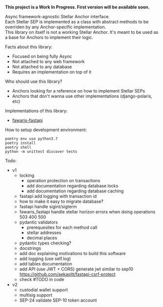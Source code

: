 **This project is a Work In Progress. First version will be available soon.**

Async framework-agnostic Stellar Anchor interface.  
Each Stellar SEP is implemented as a class with abstract methods to be
overriden by any Anchor-specific implementation.  
This library on itself is not a working Stellar Anchor. It's meant to be
used as a base for Anchors to implement their logic.  

Facts about this library:
- Focused on being fully Async
- Not attached to any web framework
- Not attached to any database
- Requires an implementation on top of it

Who should use this library?
- Anchors looking for a reference on how to implement Stellar SEPs
- Anchors that don't wanna use other implementations (django-polaris, etc)

Implementations of this library:
- [fawaris-fastapi](https://github.com/yuriescl/fawaris-fastapi)

How to setup development environment:
```
poetry env use python3.7
poetry install
poetry shell
python -m unittest discover tests
```

Todo:
- v1
    - locking
        - operation protection on transactions
        - add documentation regarding database locks
        - add documentation regarding database caching
    - fastapi add logging with transaction id
    - how to make it easy to migrate database?
    - fastapi handle sigint/sigterm
    - fawaris_fastapi handle stellar horizon errors when doing operations
        503
        400
        500
    - pydantic validators
        - prerequesites for each method call
        - stellar addresses
        - decimal places
    - pydantic types checking?
    - docstrings
    - add doc explaining motivations to build this software
    - add logging (use self.log)
    - add tables documentation
    - add API (use JWT + CORS)
        generate jwt similar to sep10
        https://github.com/aekasitt/fastapi-csrf-protect
    - check #TODO in code
- v2
    - custodial wallet support
    - multisig support
    - SEP-24 validate SEP-10 token account
